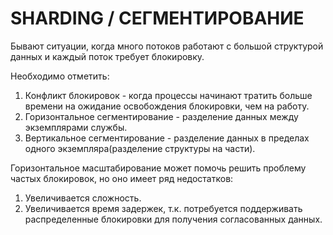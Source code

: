 # SHARDING / СЕГМЕНТИРОВАНИЕ
Бывают ситуации, когда много потоков работают с большой структурой данных и каждый поток требует блокировку.

Необходимо отметить:
1. Конфликт блокировок - когда процессы начинают тратить больше времени на ожидание освобождения блокировки, чем на работу.
2. Горизонтальное сегментирование - разделение данных между экземплярами службы.
3. Вертикальное сегментирование - разделение данных в пределах одного экземпляра(разделение структуры на части). 

Горизонтальное масштабирование может помочь решить проблему частых блокировок, но оно имеет ряд недостатков:
1. Увеличивается сложность.
2. Увеличивается время задержек, т.к. потребуется поддерживать распределенные блокировки для получения согласованных данных.
